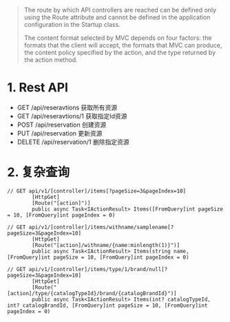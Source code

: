 > The route by which API controllers are reached can be defined only using the Route attribute and cannot be defined in the application configuration in the Startup class.
>
> The content format selected by MVC depends on four factors: the formats that the client will accept, the formats that MVC can produce, the content policy specified by the action, and the type returned by the action method.

# 1. Rest API

* GET     /api/reseravtions          获取所有资源
* GET     /api/reseravtions/1       获取指定Id资源
* POST   /api/reservation             创建资源
* PUT      /api/reservation             更新资源
* DELETE  /api/reservation/1       删除指定资源

# 2. 复杂查询

```
// GET api/v1/[controller]/items[?pageSize=3&pageIndex=10]
        [HttpGet]
        [Route("[action]")]
        public async Task<IActionResult> Items([FromQuery]int pageSize = 10, [FromQuery]int pageIndex = 0)
```

```
// GET api/v1/[controller]/items/withname/samplename[?pageSize=3&pageIndex=10]
        [HttpGet]
        [Route("[action]/withname/{name:minlength(1)}")]
        public async Task<IActionResult> Items(string name, [FromQuery]int pageSize = 10, [FromQuery]int pageIndex = 0)
```

```
// GET api/v1/[controller]/items/type/1/brand/null[?pageSize=3&pageIndex=10]
        [HttpGet]
        [Route("[action]/type/{catalogTypeId}/brand/{catalogBrandId}")]
        public async Task<IActionResult> Items(int? catalogTypeId, int? catalogBrandId, [FromQuery]int pageSize = 10, [FromQuery]int pageIndex = 0)
```



